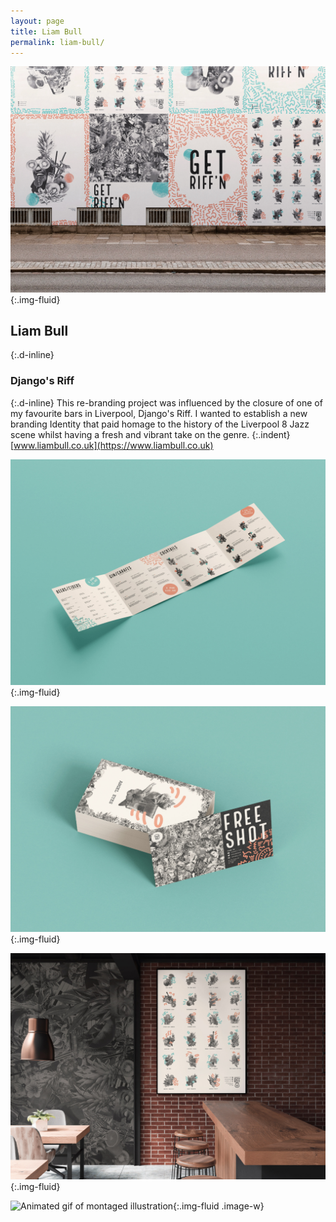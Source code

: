 ```yaml
---
layout: page
title: Liam Bull
permalink: liam-bull/
---
```

![Mock-up photograph of a variety of flyposters pasted up on a wall](../images/liam_bull_01.jpg "Flyposter mock-up"){:.img-fluid}
## Liam Bull
{:.d-inline}
### Django's Riff
{:.d-inline}
This re-branding project was influenced by the closure of one of my favourite bars in Liverpool, Django's Riff. I wanted to establish a new branding Identity that paid homage to the history of the Liverpool 8 Jazz scene whilst having a fresh and vibrant take on the genre.
{:.indent}
[www.liambull.co.uk](https://www.liambull.co.uk)

![Mock-up of fold-out drinks menu design](../images/liam_bull_02.jpg "Mock-up design"){:.img-fluid}

![Mock-up of loyalty card design](../images/liam_bull_03.jpg "Mock-up design"){:.img-fluid}

![Mock-up photograph of framed cocktail menu poster in situ in bar](../images/liam_bull_04.jpg "Mock-up design"){:.img-fluid}

![Animated gif of montaged illustration](../images/liam_bull_05.gif "Animated gif"){:.img-fluid .image-w}
